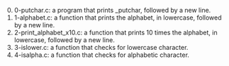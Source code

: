 0. 0-putchar.c: a program that prints _putchar, followed by a new line.
1. 1-alphabet.c:  a function that prints the alphabet, in lowercase, followed by a new line.
2. 2-print_alphabet_x10.c: a function that prints 10 times the alphabet, in lowercase, followed by a new line.
3. 3-islower.c: a function that checks for lowercase character.
4. 4-isalpha.c:  a function that checks for alphabetic character.
